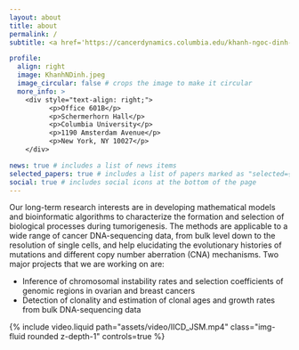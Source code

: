 ```yaml
---
layout: about
title: about
permalink: /
subtitle: <a href='https://cancerdynamics.columbia.edu/khanh-ngoc-dinh-phd'>Associated</a> with the <a href='https://cancerdynamics.columbia.edu'>Irving Institute for Cancer Dynamics</a> and the <a href='https://stat.columbia.edu'>Department of Statistics</a> at <a href='https://www.columbia.edu'>Columbia University</a>.

profile:
  align: right
  image: KhanhNDinh.jpeg
  image_circular: false # crops the image to make it circular
  more_info: >
    <div style="text-align: right;">
          <p>Office 601B</p>
          <p>Schermerhorn Hall</p>
          <p>Columbia University</p>
          <p>1190 Amsterdam Avenue</p>
          <p>New York, NY 10027</p>
    </div>

news: true # includes a list of news items
selected_papers: true # includes a list of papers marked as "selected={true}"
social: true # includes social icons at the bottom of the page
---
```


Our long-term research interests are in developing mathematical models and bioinformatic algorithms to characterize the formation and selection of biological processes during tumorigenesis. The methods are applicable to a wide range of cancer DNA-sequencing data, from bulk level down to the resolution of single cells, and help elucidating the evolutionary histories of mutations and different copy number aberration (CNA) mechanisms. Two major projects that we are working on are:

- Inference of chromosomal instability rates and selection coefficients of genomic regions in ovarian and breast cancers
- Detection of clonality and estimation of clonal ages and growth rates from bulk DNA-sequencing data

{% include video.liquid path="assets/video/IICD_JSM.mp4" class="img-fluid rounded z-depth-1" controls=true %}